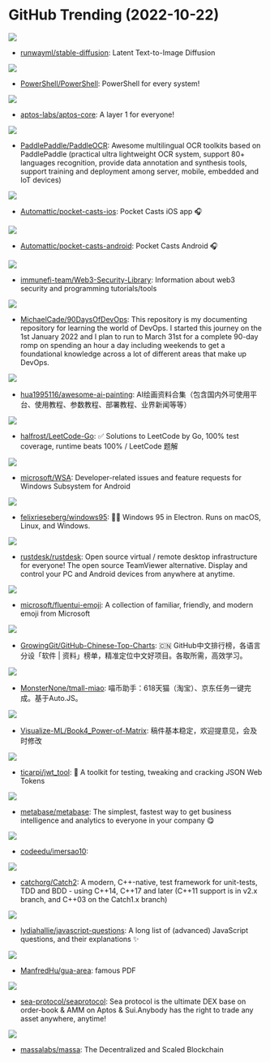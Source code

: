 # GitHub Trending (2022-10-22)

![](https://img.shields.io/badge/Jupyter%20Notebook-New%20276-green?style=flat-square&logo=appveyor)
- [runwayml/stable-diffusion](https://github.com/runwayml/stable-diffusion): Latent Text-to-Image Diffusion

![](https://img.shields.io/badge/C%23-New%2034-green?style=flat-square&logo=appveyor)
- [PowerShell/PowerShell](https://github.com/PowerShell/PowerShell): PowerShell for every system!

![](https://img.shields.io/badge/Rust-New%2084-green?style=flat-square&logo=appveyor)
- [aptos-labs/aptos-core](https://github.com/aptos-labs/aptos-core): A layer 1 for everyone!

![](https://img.shields.io/badge/Python-New%2064-green?style=flat-square&logo=appveyor)
- [PaddlePaddle/PaddleOCR](https://github.com/PaddlePaddle/PaddleOCR): Awesome multilingual OCR toolkits based on PaddlePaddle (practical ultra lightweight OCR system, support 80+ languages recognition, provide data annotation and synthesis tools, support training and deployment among server, mobile, embedded and IoT devices)

![](https://img.shields.io/badge/Swift-New%20128-green?style=flat-square&logo=appveyor)
- [Automattic/pocket-casts-ios](https://github.com/Automattic/pocket-casts-ios): Pocket Casts iOS app 🎧

![](https://img.shields.io/badge/Kotlin-New%20232-green?style=flat-square&logo=appveyor)
- [Automattic/pocket-casts-android](https://github.com/Automattic/pocket-casts-android): Pocket Casts Android 🎧

![](https://img.shields.io/badge/none-New%2094-green?style=flat-square&logo=appveyor)
- [immunefi-team/Web3-Security-Library](https://github.com/immunefi-team/Web3-Security-Library): Information about web3 security and programming tutorials/tools

![](https://img.shields.io/badge/Shell-New%20134-green?style=flat-square&logo=appveyor)
- [MichaelCade/90DaysOfDevOps](https://github.com/MichaelCade/90DaysOfDevOps): This repository is my documenting repository for learning the world of DevOps. I started this journey on the 1st January 2022 and I plan to run to March 31st for a complete 90-day romp on spending an hour a day including weekends to get a foundational knowledge across a lot of different areas that make up DevOps.

![](https://img.shields.io/badge/none-New%2080-green?style=flat-square&logo=appveyor)
- [hua1995116/awesome-ai-painting](https://github.com/hua1995116/awesome-ai-painting): AI绘画资料合集（包含国内外可使用平台、使用教程、参数教程、部署教程、业界新闻等等）

![](https://img.shields.io/badge/Go-New%2062-green?style=flat-square&logo=appveyor)
- [halfrost/LeetCode-Go](https://github.com/halfrost/LeetCode-Go): ✅ Solutions to LeetCode by Go, 100% test coverage, runtime beats 100% / LeetCode 题解

![](https://img.shields.io/badge/none-New%2045-green?style=flat-square&logo=appveyor)
- [microsoft/WSA](https://github.com/microsoft/WSA): Developer-related issues and feature requests for Windows Subsystem for Android

![](https://img.shields.io/badge/TypeScript-New%20158-green?style=flat-square&logo=appveyor)
- [felixrieseberg/windows95](https://github.com/felixrieseberg/windows95): 💩🚀 Windows 95 in Electron. Runs on macOS, Linux, and Windows.

![](https://img.shields.io/badge/Rust-New%2048-green?style=flat-square&logo=appveyor)
- [rustdesk/rustdesk](https://github.com/rustdesk/rustdesk): Open source virtual / remote desktop infrastructure for everyone! The open source TeamViewer alternative. Display and control your PC and Android devices from anywhere at anytime.

![](https://img.shields.io/badge/Python-New%2021-green?style=flat-square&logo=appveyor)
- [microsoft/fluentui-emoji](https://github.com/microsoft/fluentui-emoji): A collection of familiar, friendly, and modern emoji from Microsoft

![](https://img.shields.io/badge/Java-New%20182-green?style=flat-square&logo=appveyor)
- [GrowingGit/GitHub-Chinese-Top-Charts](https://github.com/GrowingGit/GitHub-Chinese-Top-Charts): 🇨🇳 GitHub中文排行榜，各语言分设「软件 | 资料」榜单，精准定位中文好项目。各取所需，高效学习。

![](https://img.shields.io/badge/JavaScript-New%2076-green?style=flat-square&logo=appveyor)
- [MonsterNone/tmall-miao](https://github.com/MonsterNone/tmall-miao): 喵币助手：618天猫（淘宝）、京东任务一键完成。基于Auto.JS。

![](https://img.shields.io/badge/Python-New%2055-green?style=flat-square&logo=appveyor)
- [Visualize-ML/Book4_Power-of-Matrix](https://github.com/Visualize-ML/Book4_Power-of-Matrix): 稿件基本稳定，欢迎提意见，会及时修改

![](https://img.shields.io/badge/Python-New%2030-green?style=flat-square&logo=appveyor)
- [ticarpi/jwt_tool](https://github.com/ticarpi/jwt_tool): 🐍 A toolkit for testing, tweaking and cracking JSON Web Tokens

![](https://img.shields.io/badge/Clojure-New%2012-green?style=flat-square&logo=appveyor)
- [metabase/metabase](https://github.com/metabase/metabase): The simplest, fastest way to get business intelligence and analytics to everyone in your company 😋

![](https://img.shields.io/badge/TypeScript-New%2024-green?style=flat-square&logo=appveyor)
- [codeedu/imersao10](https://github.com/codeedu/imersao10): 

![](https://img.shields.io/badge/C%2B%2B-New%2021-green?style=flat-square&logo=appveyor)
- [catchorg/Catch2](https://github.com/catchorg/Catch2): A modern, C++-native, test framework for unit-tests, TDD and BDD - using C++14, C++17 and later (C++11 support is in v2.x branch, and C++03 on the Catch1.x branch)

![](https://img.shields.io/badge/none-New%2026-green?style=flat-square&logo=appveyor)
- [lydiahallie/javascript-questions](https://github.com/lydiahallie/javascript-questions): A long list of (advanced) JavaScript questions, and their explanations ✨

![](https://img.shields.io/badge/none-New%209-green?style=flat-square&logo=appveyor)
- [ManfredHu/gua-area](https://github.com/ManfredHu/gua-area): famous PDF

![](https://img.shields.io/badge/Move-New%20619-green?style=flat-square&logo=appveyor)
- [sea-protocol/seaprotocol](https://github.com/sea-protocol/seaprotocol): Sea protocol is the ultimate DEX base on order-book & AMM on Aptos & Sui.Anybody has the right to trade any asset anywhere, anytime!

![](https://img.shields.io/badge/Rust-New%2051-green?style=flat-square&logo=appveyor)
- [massalabs/massa](https://github.com/massalabs/massa): The Decentralized and Scaled Blockchain

